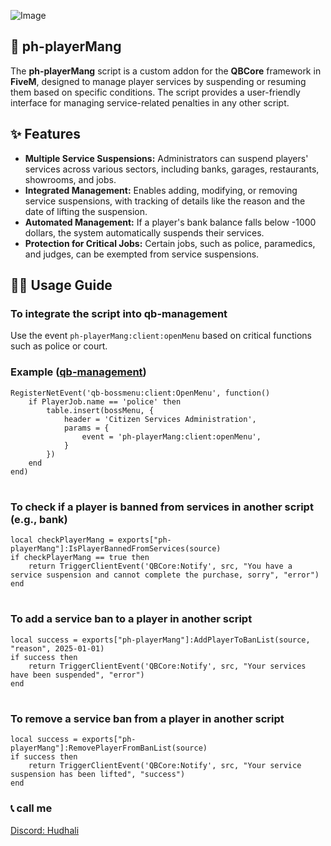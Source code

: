 ![Image](https://media.discordapp.net/attachments/1320802774950346762/1363598388192481370/image.png?ex=68069d76&is=68054bf6&hm=ef04ece59185e9a05fb59bc06cb0ab054d89c30c2415ef04ef9c7f8494fa52ca&=&format=webp&quality=lossless&width=1172&height=821)


## 📁 ph-playerMang
The **ph-playerMang** script is a custom addon for the **QBCore** framework in **FiveM**, designed to manage player services by suspending or resuming them based on specific conditions. The script provides a user-friendly interface for managing service-related penalties in any other script.


## ✨ Features
- **Multiple Service Suspensions:** Administrators can suspend players' services across various sectors, including banks, garages, restaurants, showrooms, and jobs.
- **Integrated Management:** Enables adding, modifying, or removing service suspensions, with tracking of details like the reason and the date of lifting the suspension.
- **Automated Management:** If a player's bank balance falls below -1000 dollars, the system automatically suspends their services.
- **Protection for Critical Jobs:** Certain jobs, such as police, paramedics, and judges, can be exempted from service suspensions.


## 👨‍🏫 Usage Guide
### To integrate the script into qb-management
Use the event `ph-playerMang:client:openMenu` based on critical functions such as police or court.

### Example ([qb-management](https://github.com/qbcore-framework/qb-management/blob/3375d488002e098c0486ed203c5b955d45065bee/client/cl_boss.lua#L84))
```
RegisterNetEvent('qb-bossmenu:client:OpenMenu', function()
    if PlayerJob.name == 'police' then
        table.insert(bossMenu, {
            header = 'Citizen Services Administration',
            params = {
                event = 'ph-playerMang:client:openMenu',
            }
        })
    end
end)
```
#

### To check if a player is banned from services in another script (e.g., bank)
```
local checkPlayerMang = exports["ph-playerMang"]:IsPlayerBannedFromServices(source)
if checkPlayerMang == true then
    return TriggerClientEvent('QBCore:Notify', src, "You have a service suspension and cannot complete the purchase, sorry", "error")
end
```

#

### To add a service ban to a player in another script
```
local success = exports["ph-playerMang"]:AddPlayerToBanList(source, "reason", 2025-01-01)
if success then
    return TriggerClientEvent('QBCore:Notify', src, "Your services have been suspended", "error")
end
```

#

### To remove a service ban from a player in another script
```
local success = exports["ph-playerMang"]:RemovePlayerFromBanList(source)
if success then
    return TriggerClientEvent('QBCore:Notify', src, "Your service suspension has been lifted", "success")
end
```


### 📞 call me
[Discord: Hudhali](https://discord.com/users/927741280946094131)
